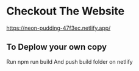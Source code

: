 # Checkout The Website
https://neon-pudding-47f3ec.netlify.app/

## To Deplow your own copy 
Run npm run build 
And push build folder on netlify
